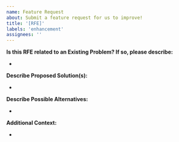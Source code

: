 ```yaml
---
name: Feature Request
about: Submit a feature request for us to improve!
title: '[RFE]'
labels: 'enhancement'
assignees: ''
---
```


<!-- Thank you for helping us to improve Hauler! We welcome all requests for enhancements (RFEs). Please fill out each area of the template so we can better assist you. Comments like this will be hidden when you submit, but you can delete them if you wish. -->

**Is this RFE related to an Existing Problem? If so, please describe:**

<!-- Provide a clear and concise description of the problem -->

-

**Describe Proposed Solution(s):**

<!-- Provide a clear and concise description of what you want to happen -->

-

**Describe Possible Alternatives:**

<!-- Provide a clear and concise description of any alternative solutions or features you've considered -->

-

**Additional Context:**

<!-- Provide a clear and concise description of the problem -->

-
